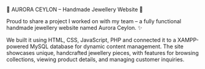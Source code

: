 💎 AURORA CEYLON – Handmade Jewellery Website 💎

Proud to share a project I worked on with my team – a fully functional handmade jewellery website named Aurora Ceylon. ✨

We built it using HTML, CSS, JavaScript, PHP and connected it to a XAMPP-powered MySQL database for dynamic content management. 
The site showcases unique, handcrafted jewellery pieces, with features for browsing collections, viewing product details, and managing customer inquiries.
